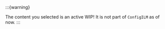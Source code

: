 :::{warning}

The content you selected is an active WIP! It is not part of `ConfigILM` as of now.
:::
